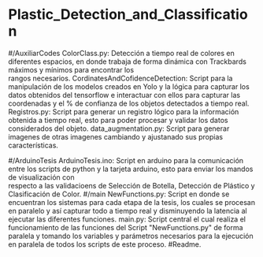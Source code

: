 # Plastic_Detection_and_Classification

#/AuxiliarCodes
  ColorClass.py: Detección a tiempo real de colores en diferentes espacios, en donde trabaja de forma dinámica con Trackbards máximos y mínimos para encontrar los   
                 rangos necesarios.
  CordinatesAndCofidenceDetection: Script para la manipulación de los modelos creados en Yolo y la lógica para capturar los datos obtenidos del tensorflow e 
                                   interactuar con ellos para capturar las coordenadas y el % de confianza de los  objetos detectados a tiempo real.
  Registros.py: Script para generar un registro lógico para la información obtenida a tiempo real, esto para poder procesar y validar los datos considerados del 
                objeto.
  data_augmentation.py: Script para generar imagenes de otras imagenes cambiando y ajustanado sus propias características.

#/ArduinoTesis
  ArduinoTesis.ino: Script en arduino para la comunicación entre los scripts de python y la tarjeta arduino, esto para enviar los mandos de visualización con  
                    respecto a las validacioens de Selección de Botella, Detección de Plástico y Clasificación de Color.
#/main
  NewFunctions.py: Script en donde se encuentran los sistemas para cada etapa de la tesis, los cuales se procesan en paralelo y así capturar todo a tiempo real y 
                   disminuyendo la latencia al ejecutar las diferentes funciones.
  main.py: Script central el cual realiza el funcionamiento de las funciones del Script "NewFunctions.py" de forma paralela y tomando los variables y parámetros 
           necesarios para la ejecución en paralela de todos los scripts de este proceso.
#Readme.
